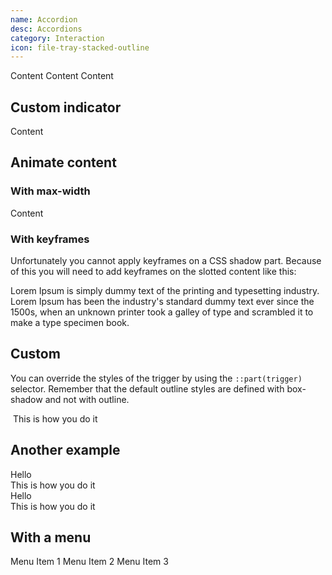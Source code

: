 ```yaml
---
name: Accordion
desc: Accordions
category: Interaction
icon: file-tray-stacked-outline
---
```


<core-knobs element="core-accordion-item">
<core-accordion>
  <core-accordion-item heading="Accordion 1">
    <core-box padding="md">Content</core-box>
  </core-accordion-item>
  <core-accordion-item heading="Accordion 2">
    <core-box padding="md">Content</core-box>
  </core-accordion-item>
  <core-accordion-item heading="Accordion 3">
    <core-box padding="md">Content</core-box>
  </core-accordion-item>
</core-accordion>
</core-knobs>

## Custom indicator

<core-knobs hideTabs element="core-accordion">
<style>
  .indicator [slot="start"] {
    transform: rotate(0deg);
    transition: all 0.2s ease;
  }
  .indicator[open] [slot="start"] {
    transform: rotate(90deg);
  }
</style>
<core-accordion>
  <core-accordion-item class="indicator" hide-default-indicator heading="Heading">
    <i slot="start" class="gg-chevron-right"></i>
    <core-box padding="md">Content</core-box>
  </core-accordion-item>
</core-accordion>
</core-knobs>

## Animate content

### With max-width

<core-knobs hideTabs element="core-accordion">
<style>
  .animate::part(content) {
    display: block;
    overflow: hidden;
    max-height: 0;
    transition: max-height 0.5s ease;
  }
  .animate[open]::part(content) {
    max-height: 100px;
  }
</style>
<core-accordion>
  <core-accordion-item class="animate" heading="Heading">
    <core-box padding="md">Content</core-box>
  </core-accordion-item>
</core-accordion>
</core-knobs>

### With keyframes

Unfortunately you cannot apply keyframes on a CSS shadow part.
Because of this you will need to add keyframes on the slotted content like this:

<core-knobs hideTabs element="core-accordion">
<style>
  @keyframes dropdown {
    0% {
      transform: rotateX(-90deg);
    }
    40% {
      transform: rotateX(20deg);
    }
    100% {
      transform: rotateX(0deg);
    }
  }
  .animate-2 .content {
    perspective: 1000px;
  }
  .animate-2[open] core-box {
    animation: 650ms both dropdown;
  }
</style>
<core-accordion>
  <core-accordion-item class="animate-2" heading="Heading">
    <div class="content">
    <core-box padding="md">
    Lorem Ipsum is simply dummy text of the printing and typesetting industry. Lorem Ipsum has been the industry's standard dummy text ever since the 1500s, when an unknown printer took a galley of type and scrambled it to make a type specimen book.
    </core-box>
    </div>
  </core-accordion-item>
</core-accordion>
</core-knobs>

## Custom

You can override the styles of the trigger by using the `::part(trigger)` selector.
Remember that the default outline styles are defined with box-shadow and not with outline.

<core-knobs hideTabs element="core-accordion">
<style>
  .custom core-accordion-item {
    border: 1px solid var(--core-color-ui);
    border-radius: var(--core-border-radius-md);
  }
  /* Use focus within to style the box when it has focus */
  .custom core-accordion-item:focus-within {
    border-color: var(--core-color-focus);
  }
  .custom core-accordion-item::part(trigger):focus {
    color: var(--core-color-focus);
    box-shadow: none;
  }
  .custom core-accordion-item::part(trigger):hover {
    color: var(--core-color-focus);
  }
  .custom core-accordion-item[open] .gg-add-r,
  .custom core-accordion-item .gg-remove-r {
    display: none;
  }
  .custom core-accordion-item[open] .gg-remove-r,
  .custom core-accordion-item .gg-add-r {
    display: inline-block;
    margin-right: var(--core-space-md);
  }
</style>
<core-accordion class="custom">
  <core-accordion-item size="lg" heading="How do I do this?" hide-default-indicator>
    <i slot="start" class="gg-add-r"></i>
    <i slot="start" class="gg-remove-r"></i>
    <core-box padding="md">This is how you do it</core-box>
  </core-accordion-item>
</core-accordion>
</core-knobs>

## Another example

<core-knobs hideTabs element="core-accordion">
<style>
  .custom-2 core-accordion-item {
    border: 0;
    box-shadow: var(--core-depth-sm);
    position: relative;
    margin-bottom: var(--core-space-sm);
  }
  .custom-2 [slot="trigger"] {
    padding: var(--core-space-md);
  }
  .custom-2 core-accordion-item {
    border: 0;
  }
  .custom-2 core-button {
    position: absolute;
    right: var(--core-space-md);
    bottom: calc(var(--core-space-md) * -1);
  }
  .custom-2 core-accordion-item[open] ion-icon {
    transform: rotate(180deg);
  }
</style>
<core-accordion mode="single" class="custom-2">
  <core-accordion-item size="lg" heading="How do I do this?" hide-default-indicator>
    <div slot="trigger">
      Hello
      <core-button variant="primary">
        <ion-icon name="arrow-down-outline"></ion-icon>
      </core-button>
    </div>
    <core-box padding="md">This is how you do it</core-box>
  </core-accordion-item>
  <core-accordion-item size="lg" heading="How do I do this?" hide-default-indicator>
    <div slot="trigger">
      Hello
      <core-button variant="primary">
          <ion-icon name="arrow-down-outline"></ion-icon>
      </core-button>
    </div>
    <core-box padding="md">This is how you do it</core-box>
  </core-accordion-item>
</core-accordion>
</core-knobs>

## With a menu

<core-knobs hideTabs element="core-accordion">
<core-accordion>
  <core-accordion-item heading="Hello">
    <core-menu>
      <core-menu-item>Menu Item 1</core-menu-item>
      <core-menu-item>Menu Item 2</core-menu-item>
      <core-menu-item>Menu Item 3</core-menu-item>
    </core-menu>
  </core-accordion-item>
</core-accordion>
</core-knobs>
